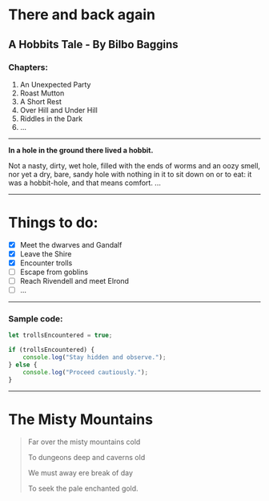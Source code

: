 # There and back again
## A Hobbits Tale - By Bilbo Baggins

### Chapters:
1. An Unexpected Party
2. Roast Mutton
3. A Short Rest
4. Over Hill and Under Hill
5. Riddles in the Dark
6. ...


---

**In a hole in the ground there lived a hobbit.**

Not a nasty, dirty, wet hole, filled with the ends of worms and an oozy smell, nor yet a dry, bare, sandy hole with nothing in it to sit down on or to eat: it was a hobbit-hole, and that means comfort.
...

---
# Things to do:
- [x] Meet the dwarves and Gandalf
- [x] Leave the Shire
- [x] Encounter trolls
- [ ] Escape from goblins 
- [ ] Reach Rivendell and meet Elrond
- [ ] ...

---
### Sample code:

```js
let trollsEncountered = true;

if (trollsEncountered) {
    console.log("Stay hidden and observe.");
} else {
    console.log("Proceed cautiously.");
}
```

---
# The Misty Mountains
> Far over the misty mountains cold
> 
> To dungeons deep and caverns old
> 
> We must away ere break of day
> 
> To seek the pale enchanted gold.
>
